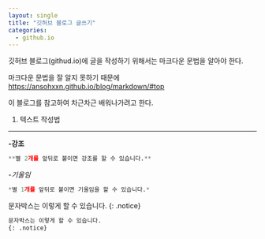 ```yaml
---
layout: single
title: "깃허브 블로그 글쓰기"
categories:
  - github.io
---
```


<div markdown="2">
깃허브 블로그(githud.io)에 글을 작성하기 위해서는 마크다운 문법을 알아야 한다.

마크다운 문법을 잘 알지 못하기 때문에
<https://ansohxxn.github.io/blog/markdown/#top>

이 블로그를 참고하여 차근차근 배워나가려고 한다.
</div>

1. 텍스트 작성법
---
**-강조**
```python
**별 2개를 앞뒤로 붙이면 강조를 할 수 있습니다.**
```
*-기울임*
```python
*별 1개를 앞뒤로 붙이면 기울임을 할 수 있습니다.*
```

문자박스는 이렇게 할 수 있습니다.
{: .notice}

```python
문자박스는 이렇게 할 수 있습니다.
{: .notice}
```
